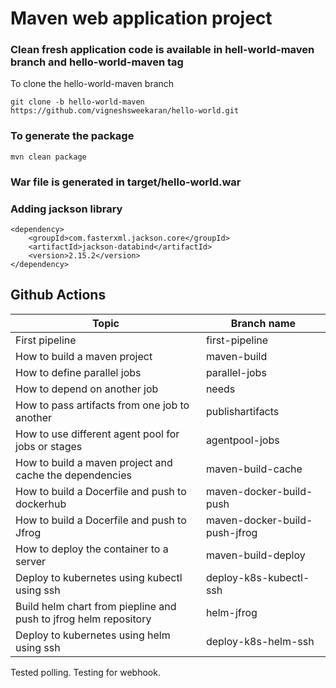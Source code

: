 # Maven web application project

### Clean fresh application code is available in hell-world-maven branch and hello-world-maven tag
To clone the hello-world-maven branch
```
git clone -b hello-world-maven https://github.com/vigneshsweekaran/hello-world.git
```
### To generate the package
```
mvn clean package
```
### War file is generated in target/hello-world.war

### Adding jackson library

```
<dependency>
    <groupId>com.fasterxml.jackson.core</groupId>
    <artifactId>jackson-databind</artifactId>
    <version>2.15.2</version>
</dependency>
```

## Github Actions
Topic|Branch name| 
|----|-----|
|First pipeline|first-pipeline|
|How to build a maven project|maven-build|
|How to define parallel jobs|parallel-jobs|
|How to depend on another job|needs|
|How to pass artifacts from one job to another|publishartifacts|
|How to use different agent pool for jobs or stages|agentpool-jobs|
|How to build a maven project and cache the dependencies|maven-build-cache|
|How to build a Docerfile and push to dockerhub|maven-docker-build-push|
|How to build a Docerfile and push to Jfrog|maven-docker-build-push-jfrog|
|How to deploy the container to a server|maven-build-deploy|
|Deploy to kubernetes using kubectl using ssh|deploy-k8s-kubectl-ssh|
|Build helm chart from piepline and push to jfrog helm repository|helm-jfrog|
|Deploy to kubernetes using helm using ssh|deploy-k8s-helm-ssh|

Tested polling.
Testing for webhook.
